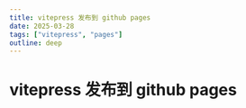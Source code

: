 ```yaml
---
title: vitepress 发布到 github pages
date: 2025-03-28
tags: ["vitepress", "pages"]
outline: deep
---
```


# vitepress 发布到 github pages

<PostMeta />




<PostNav />
